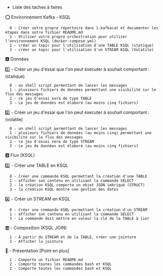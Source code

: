 * Liste des taches à faires 

:o: Environnement Kafka - KSQL
```
  0 - Créer votre propre répertoire dans 1.kafkacat et documenter les étapes dans votre fichier README.md
  1 - Utiliser votre propre orchestration pour utiliser l'environnement KSQL (docker-compose.yml)
  2 - créer un topic pour l'utilisation d'une TABLE KSQL (statique)
  3 - créer un topic pour l'utilisation d'un STREAM KSQL (Volatile)
```

:a: Données

:one: - Créer un jeu d'essai que l'on peut éxecuter à souhait comportant : (statique)
```
  0 - un shell script permettant de lancer les messages
  1 - plusieurs fichiers de données permettant une visibilité sur le flux des messages
  2 - ce jeu d'essai sera de type TABLE 
  3 - Le jeu de données est élaboré (au moins cinq fichiers) 
```

:two: - Créer un jeu d'essai que l'on peut éxecuter à souhait comportant : (volatile)
```
  0 - un shell script permettant de lancer les messages
  1 - plusieurs fichiers de données (au moins cinq) permettant une visibilité sur le flux des messages
  2 - ce jeu d'essai sera de type STREAM 
  3 - Le jeu de données est élaboré (au moins cinq fichiers) 
```

:b: Flux (KSQL)

:three: - Créer une TABLE en KSQL
```
  0 - Créer une commande KSQL permettant la création d'une TABLE
  1 - afficher son contenu en utilisant la commande SELECT
  2 - la création KSQL comporte un objet JSON imbriqué (STRUCT) 
  3 - la création KSQL montre une gestion des dates
```

:four: - Créer un STREAM en KSQL
```
  0 - Créer une commande KSQL permettant la création d'un STREAM
  1 - afficher son contenu en utilisant la commande SELECT
  3 - La commande doit mettre en valeur la clé de la TABLE à lier 
```

:ab: - Composition (KSQL JOIN)
```
  1 - À partir du STREAM et de la TABLE, créer une jointure
  2 - Afficher la jointure
```

:100: - Présentation [Point en plus]
```
  1 - Comporte un fichier README.md
  2 - Comporte toutes les commandes bash et KSQL
  2 - Comporte toutes les commandes bash et KSQL
```
